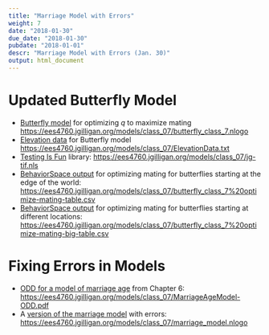 ```yaml
---
title: "Marriage Model with Errors"
weight: 7
date: "2018-01-30"
due_date: "2018-01-30"
pubdate: "2018-01-01"
descr: "Marriage Model with Errors (Jan. 30)"
output: html_document
---
```

# Updated Butterfly Model

* [Butterfly model](/models/class_07/butterfly_class_7.nlogo) 
  for optimizing _q_ to maximize mating
  <https://ees4760.jgilligan.org/models/class_07/butterfly_class_7.nlogo>
* [Elevation data](/models/class_07/ElevationData.txt) for Butterfly model
  <https://ees4760.jgilligan.org/models/class_07/ElevationData.txt>
* [Testing Is Fun](/models/class_07/jg-tif.nls) library:
  <https://ees4760.jgilligan.org/models/class_07/jg-tif.nls>
* [BehaviorSpace output](/models/class_07/butterfly_class_7%20optimize-mating-table.csv)
  for optimizing mating for butterflies starting at the edge of the world:
  <https://ees4760.jgilligan.org/models/class_07/butterfly_class_7%20optimize-mating-table.csv>
* [BehaviorSpace output](/models/class_07/butterfly_class_7%20optimize-mating-big-table.csv)
  for optimizing mating for butterflies starting at different locations:
  <https://ees4760.jgilligan.org/models/class_07/butterfly_class_7%20optimize-mating-big-table.csv>

# Fixing Errors in Models
 
* [ODD for a model of marriage age](/models/class_07/MarriageAgeModel-ODD.pdf) 
  from Chapter 6:<br/>
  <https://ees4760.jgilligan.org/models/class_07/MarriageAgeModel-ODD.pdf>
* A [version of the marriage model](/models/class_07/marriage_model.nlogo)
  with errors:<br/>
  <https://ees4760.jgilligan.org/models/class_07/marriage_model.nlogo>
